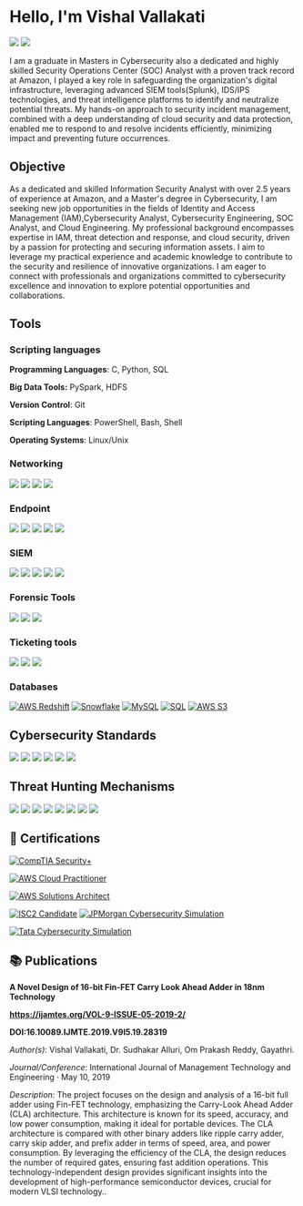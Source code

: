 # Hello, I'm Vishal Vallakati

<a href="https://linkedin.com"><img src="https://img.shields.io/badge/-LinkedIn-0072b1?&style=for-the-badge&logo=linkedin&logoColor=white" /></a>
<a href="mailto:vishalvallakati5@gmail.com"><img src="https://img.shields.io/badge/-Email-D14836?&style=for-the-badge&logo=gmail&logoColor=white" /></a>



I am a graduate in Masters in Cybersecurity also a dedicated and highly skilled Security Operations Center (SOC) Analyst with a proven track record at Amazon, I played a key role in safeguarding the organization's digital infrastructure, leveraging advanced SIEM tools(Splunk), IDS/IPS technologies, and threat intelligence platforms to identify and neutralize potential threats. My hands-on approach to security incident management, combined with a deep understanding of cloud security and data protection, enabled me to respond to and resolve incidents efficiently, minimizing impact and preventing future occurrences.

## Objective
As a dedicated and skilled Information Security Analyst with over 2.5 years of experience at Amazon, and a Master's degree in Cybersecurity, I am seeking new job opportunities in the fields of Identity and Access Management (IAM),Cybersecurity Analyst, Cybersecurity Engineering, SOC Analyst, and Cloud Engineering. My professional background encompasses expertise in IAM, threat detection and response, and cloud security, driven by a passion for protecting and securing information assets. I aim to leverage my practical experience and academic knowledge to contribute to the security and resilience of innovative organizations. I am eager to connect with professionals and organizations committed to cybersecurity excellence and innovation to explore potential opportunities and collaborations.


## Tools

### Scripting languages
**Programming Languages**: C, Python, SQL

**Big Data Tools:** PySpark, HDFS

**Version Control**: Git

**Scripting Languages**: PowerShell, Bash, Shell

**Operating Systems**: Linux/Unix

### Networking
<div>
    <img src="https://img.shields.io/badge/-Wireshark-1679A7?&style=for-the-badge&logo=Wireshark&logoColor=white" />
    <img src="https://img.shields.io/badge/-Suricata-EF3B2D?&style=for-the-badge&logo=Suricata&logoColor=white" />
    <img src="https://img.shields.io/badge/-SolarWinds%20NPM-F68D2E?&style=for-the-badge&logo=SolarWinds&logoColor=white" />
    <img src="https://img.shields.io/badge/-Zeek-777BB4?&style=for-the-badge&logo=Zeek&logoColor=white" />
</div>

### Endpoint
<div>
    <img src="https://img.shields.io/badge/-Microsoft_Defender_for_Endpoint-00A4EF?&style=for-the-badge&logo=Microsoft&logoColor=white" />
    <img src="https://img.shields.io/badge/-Symantec-FFCC00?&style=for-the-badge&logo=Symantec&logoColor=white" />
    <img src="https://img.shields.io/badge/-CrowdStrike-FF4700?&style=for-the-badge&logo=CrowdStrike&logoColor=white" />
    <img src="https://img.shields.io/badge/-McAfee-C8102E?&style=for-the-badge&logo=McAfee&logoColor=white" />
    <img src="https://img.shields.io/badge/-Sophos-2F9DC4?&style=for-the-badge&logo=Sophos&logoColor=white" />
</div>

### SIEM
<div>
    <img src="https://img.shields.io/badge/-Splunk-000000?&style=for-the-badge&logo=Splunk&logoColor=white" />
    <img src="https://img.shields.io/badge/-IBM%20QRadar-052FAD?&style=for-the-badge&logo=IBM&logoColor=white" />
    <img src="https://img.shields.io/badge/-ArcSight-00758F?&style=for-the-badge&logo=MicroFocus&logoColor=white" />
    <img src="https://img.shields.io/badge/-Azure%20Sentinel-0089D6?&style=for-the-badge&logo=Microsoft%20Azure&logoColor=white" />
    <img src="https://img.shields.io/badge/-LogRhythm-1D72B8?&style=for-the-badge&logo=LogRhythm&logoColor=white" />
</div>

### Forensic Tools
<div>
    <img src="https://img.shields.io/badge/-EnCase-005496?&style=for-the-badge&logo=EnCase&logoColor=white" />
    <img src="https://img.shields.io/badge/-FTK-007D8F?&style=for-the-badge&logo=AccessData&logoColor=white" />
    <img src="https://img.shields.io/badge/-Autopsy-4E4E4E?&style=for-the-badge&logo=Autopsy&logoColor=white" />
</div>

### Ticketing tools
<div>
    <img src="https://img.shields.io/badge/-Jira-0052CC?&style=for-the-badge&logo=Jira&logoColor=white" />
    <img src="https://img.shields.io/badge/-ServiceNow-007DBA?&style=for-the-badge&logo=ServiceNow&logoColor=white" />
    <img src="https://img.shields.io/badge/-Zendesk-03363D?&style=for-the-badge&logo=Zendesk&logoColor=white" />
</div>


### Databases
[![AWS Redshift](https://img.shields.io/badge/-AWS%20Redshift-3F9BDB?&style=for-the-badge&logo=AmazonRedshift&logoColor=white)](https://aws.amazon.com/redshift/)
[![Snowflake](https://img.shields.io/badge/-Snowflake-00B2E2?&style=for-the-badge&logo=Snowflake&logoColor=white)](https://www.snowflake.com/)
[![MySQL](https://img.shields.io/badge/-MySQL-4479A1?&style=for-the-badge&logo=MySQL&logoColor=white)](https://www.mysql.com/)
[![SQL](https://img.shields.io/badge/-SQL-4F8BFF?&style=for-the-badge&logo=MicrosofSQLServer&logoColor=white)](https://www.microsoft.com/en-us/sql-server)
[![AWS S3](https://img.shields.io/badge/-AWS%20S3-569A31?&style=for-the-badge&logo=AmazonS3&logoColor=white)](https://aws.amazon.com/s3/)

## Cybersecurity Standards
<div>
    <img src="https://img.shields.io/badge/-ISO%2FIEC%2027001-0072C6?&style=for-the-badge&logo=ISO&logoColor=white" />
    <img src="https://img.shields.io/badge/-NIST%20CSF-005B8D?&style=for-the-badge&logo=NIST&logoColor=white" />
    <img src="https://img.shields.io/badge/-NIST%20Special%20Publications-007DBA?&style=for-the-badge&logo=NIST&logoColor=white" />
    <img src="https://img.shields.io/badge/-PCI%20DSS-FFB848?&style=for-the-badge&logo=PCI&logoColor=white" />
    <img src="https://img.shields.io/badge/-GDPR-4D88FF?&style=for-the-badge&logo=EU&logoColor=white" />
    <img src="https://img.shields.io/badge/-HIPAA-3E8BFF?&style=for-the-badge&logo=Health&logoColor=white" />
</div>

## Threat Hunting Mechanisms 
<div>
    <img src="https://img.shields.io/badge/-OSINT-FF4500?&style=for-the-badge&logo=OpenSourceInitiative&logoColor=white" />
    <img src="https://img.shields.io/badge/-OWASP%20Top%2010-5A5A5A?&style=for-the-badge&logo=OWASP&logoColor=white" />
    <img src="https://img.shields.io/badge/-Log%20Analysis-228B22?&style=for-the-badge&logo=Elastic&logoColor=white" />
    <img src="https://img.shields.io/badge/-Endpoint%20Detection%20and%20Response%20(EDR)-8A2BE2?&style=for-the-badge&logo=EndpointSecurity&logoColor=white" />
    <img src="https://img.shields.io/badge/-MITRE%20ATT%26CK-FF6347?&style=for-the-badge&logo=MITRE&logoColor=white" />
    <img src="https://img.shields.io/badge/-Brute%20Force%20Attack-DC143C?&style=for-the-badge&logo=Cybersecurity&logoColor=white" />
    <img src="https://img.shields.io/badge/-Scanning%20Attack-20B2AA?&style=for-the-badge&logo=NetworkSecurity&logoColor=white" />
    <img src="https://img.shields.io/badge/-Email%20Header%20Analysis-4682B4?&style=for-the-badge&logo=Email&logoColor=white" />
</div>


## 🥇 Certifications
[![CompTIA Security+](https://img.shields.io/badge/-CompTIA%20Security%2B-FF0000?&style=for-the-badge&logo=CompTIA&logoColor=white)](https://www.credly.com/badges/f87b8ba9-da03-498c-82b8-1f9c2dbf1f32/linked_in_profile)

[![AWS Cloud Practitioner](https://img.shields.io/badge/-AWS%20Cloud%20Practitioner-FF9900?&style=for-the-badge&logo=AmazonAWS&logoColor=white)](https://www.credly.com/badges/157d3c6e-5b27-4233-81cc-195416a3508a/linked_in_profile)

[![AWS Solutions Architect](https://img.shields.io/badge/-AWS%20Solutions%20Architect-232F3E?&style=for-the-badge&logo=AmazonAWS&logoColor=white)](https://www.udemy.com/certificate/UC-ce0c132e-bc40-4f54-8a6b-5ae2b6714db0/)

[![ISC2 Candidate](https://img.shields.io/badge/-ISC2%20Candidate-00CC66?&style=for-the-badge&logo=ISC2&logoColor=white)](https://www.your-link-to-isc2-candidate.com)
[![JPMorgan Cybersecurity Simulation](https://img.shields.io/badge/-JPMorgan%20Cybersecurity%20Simulation-007DB8?&style=for-the-badge&logo=JPMorganChase&logoColor=white)](https://forage-uploads-prod.s3.amazonaws.com/completion-certificates/J.P.%20Morgan/gWbW5qHAChqQBGWpA_JPMorgan%20Chase%20&%20Co._oMe5zhSkPwkGwJk7F_1719710817949_completion_certificate.pdf)

[![Tata Cybersecurity Simulation](https://img.shields.io/badge/-Tata%20Cybersecurity%20Simulation-EB5B1A?&style=for-the-badge&logo=TataGroup&logoColor=white)](https://forage-uploads-prod.s3.amazonaws.com/completion-certificates/Tata/gmf3ypEXBj2wvfQWC_Tata%20Group_oMe5zhSkPwkGwJk7F_1720460965743_completion_certificate.pdf)



## 📚 Publications
 **A Novel Design of 16-bit Fin-FET Carry Look Ahead Adder in 18nm Technology**
 
**https://ijamtes.org/VOL-9-ISSUE-05-2019-2/**  

**DOI:16.10089.IJMTE.2019.V9I5.19.28319**

  *Author(s)*: Vishal Vallakati, Dr. Sudhakar Alluri, Om Prakash Reddy, Gayathri.  
  
  *Journal/Conference*: International Journal of Management Technology and Engineering · May 10, 2019 
  
  *Description*: The project focuses on the design and analysis of a 16-bit full adder using Fin-FET technology, emphasizing the Carry-Look Ahead Adder (CLA) architecture. This architecture is known for its  speed, accuracy, and low power consumption, making it ideal for portable devices. The CLA architecture is compared with other binary adders like ripple carry adder, carry skip adder, and prefix 
adder in terms of speed, area, and power consumption. By leveraging the efficiency of the CLA, the design reduces the number of required gates, ensuring fast addition operations. This technology-independent design provides significant insights into the development of high-performance semiconductor devices, crucial for modern VLSI technology..


